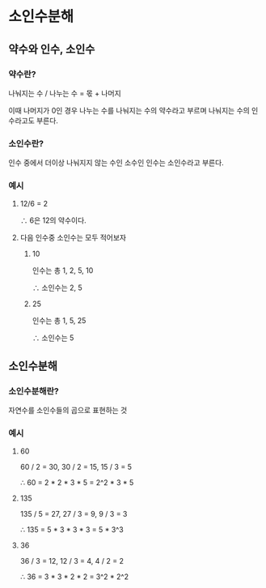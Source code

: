 # 소인수분해

## 약수와 인수, 소인수

### 약수란?

나눠지는 수 / 나누는 수 = 몫 + 나머지

이때 나머지가 0인 경우 나누는 수를 나눠지는 수의 약수라고 부르며 나눠지는 수의 인수라고도 부른다.

### 소인수란?

인수 중에서 더이상 나눠지지 않는 수인 소수인 인수는 소인수라고 부른다.

### 예시

1. 12/6 = 2

    ∴ 6은 12의 약수이다.

2. 다음 인수중 소인수는 모두 적어보자
    1. 10

        인수는 총 1, 2, 5, 10

        ∴ 소인수는 2, 5

    2. 25

        인수는 총 1, 5, 25

        ∴ 소인수는 5


## 소인수분해

### 소인수분해란?

자연수를 소인수들의 곱으로 표현하는 것

### 예시

1. 60

    60 / 2 = 30, 30 / 2 = 15, 15 / 3 = 5

    ∴ 60 = 2 * 2 * 3 * 5 = 2^2 * 3 * 5

2. 135

    135 / 5 = 27, 27 / 3 = 9, 9 / 3 = 3

    ∴ 135 = 5 * 3 * 3 * 3 = 5 * 3^3

3. 36

    36 / 3 = 12, 12 / 3 = 4, 4 / 2 = 2

    ∴ 36 = 3 * 3 * 2 * 2 = 3^2 * 2^2
